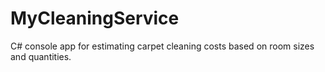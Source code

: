 # MyCleaningService
C# console app for estimating carpet cleaning costs based on room sizes and quantities.
